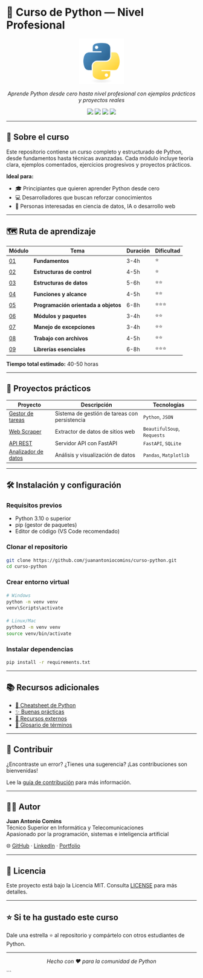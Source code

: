 # 🐍 Curso de Python — Nivel Profesional

<p align="center">
  <img src="https://raw.githubusercontent.com/devicons/devicon/master/icons/python/python-original.svg" width="120" alt="Python"/>
</p>

<p align="center">
  <em>Aprende Python desde cero hasta nivel profesional con ejemplos prácticos y proyectos reales</em>
</p>

<p align="center">
  <img src="https://img.shields.io/badge/Python-3.12-blue?style=for-the-badge&logo=python&logoColor=white"/>
  <img src="https://img.shields.io/badge/Módulos-9-success?style=for-the-badge"/>
  <img src="https://img.shields.io/badge/Proyectos-4-orange?style=for-the-badge"/>
  <img src="https://img.shields.io/badge/Licencia-MIT-lightgrey?style=for-the-badge"/>
</p>

---

## 📖 Sobre el curso

Este repositorio contiene un curso completo y estructurado de Python, desde fundamentos hasta técnicas avanzadas. Cada módulo incluye teoría clara, ejemplos comentados, ejercicios progresivos y proyectos prácticos.

**Ideal para:**
- 🎓 Principiantes que quieren aprender Python desde cero
- 💻 Desarrolladores que buscan reforzar conocimientos
- 🚀 Personas interesadas en ciencia de datos, IA o desarrollo web

---

## 🗺️ Ruta de aprendizaje

| Módulo | Tema | Duración | Dificultad |
|--------|------|----------|------------|
| [01](modulos/01_fundamentos/) | **Fundamentos** | 3-4h | ⭐ |
| [02](modulos/02_estructuras_control/) | **Estructuras de control** | 4-5h | ⭐ |
| [03](modulos/03_estructuras_datos/) | **Estructuras de datos** | 5-6h | ⭐⭐ |
| [04](modulos/04_funciones/) | **Funciones y alcance** | 4-5h | ⭐⭐ |
| [05](modulos/05_poo/) | **Programación orientada a objetos** | 6-8h | ⭐⭐⭐ |
| [06](modulos/06_modulos_paquetes/) | **Módulos y paquetes** | 3-4h | ⭐⭐ |
| [07](modulos/07_manejo_errores/) | **Manejo de excepciones** | 3-4h | ⭐⭐ |
| [08](modulos/08_archivos/) | **Trabajo con archivos** | 4-5h | ⭐⭐ |
| [09](modulos/09_librerias_esenciales/) | **Librerías esenciales** | 6-8h | ⭐⭐⭐ |

**Tiempo total estimado:** 40-50 horas

---

## 🚀 Proyectos prácticos

| Proyecto | Descripción | Tecnologías |
|----------|-------------|-------------|
| [Gestor de tareas](proyectos/01_gestor_tareas/) | Sistema de gestión de tareas con persistencia | `Python`, `JSON` |
| [Web Scraper](proyectos/02_web_scraper/) | Extractor de datos de sitios web | `BeautifulSoup`, `Requests` |
| [API REST](proyectos/03_api_rest/) | Servidor API con FastAPI | `FastAPI`, `SQLite` |
| [Analizador de datos](proyectos/04_analizador_datos/) | Análisis y visualización de datos | `Pandas`, `Matplotlib` |

---

## 🛠️ Instalación y configuración

### Requisitos previos
- Python 3.10 o superior
- pip (gestor de paquetes)
- Editor de código (VS Code recomendado)

### Clonar el repositorio
```bash
git clone https://github.com/juanantoniocomins/curso-python.git
cd curso-python
```

### Crear entorno virtual
```bash
# Windows
python -m venv venv
venv\Scripts\activate

# Linux/Mac
python3 -m venv venv
source venv/bin/activate
```

### Instalar dependencias
```bash
pip install -r requirements.txt
```

---

## 📚 Recursos adicionales

- [📝 Cheatsheet de Python](recursos/cheatsheet_python.md)
- [✨ Buenas prácticas](recursos/buenas_practicas.md)
- [🔗 Recursos externos](recursos/recursos_externos.md)
- [📖 Glosario de términos](recursos/glosario.md)

---

## 🤝 Contribuir

¿Encontraste un error? ¿Tienes una sugerencia? ¡Las contribuciones son bienvenidas!

Lee la [guía de contribución](CONTRIBUTING.md) para más información.

---

## 👨‍💻 Autor

**Juan Antonio Comins**  
Técnico Superior en Informática y Telecomunicaciones  
Apasionado por la programación, sistemas e inteligencia artificial

🌐 [GitHub](https://github.com/juanantoniocomins) · [LinkedIn](#) · [Portfolio](#)

---

## 📄 Licencia

Este proyecto está bajo la Licencia MIT. Consulta [LICENSE](LICENSE) para más detalles.

---

## ⭐ Si te ha gustado este curso

Dale una estrella ⭐ al repositorio y compártelo con otros estudiantes de Python.

---

<p align="center">
  <em>Hecho con ❤️ para la comunidad de Python</em>
</p>
```


